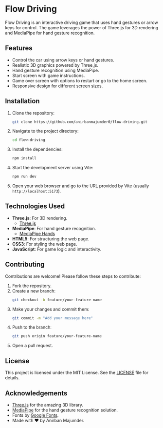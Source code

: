 # Flow Driving

Flow Driving is an interactive driving game that uses hand gestures or arrow keys for control. The game leverages the power of Three.js for 3D rendering and MediaPipe for hand gesture recognition.

## Features

- Control the car using arrow keys or hand gestures.
- Realistic 3D graphics powered by Three.js.
- Hand gesture recognition using MediaPipe.
- Start screen with game instructions.
- Game over screen with options to restart or go to the home screen.
- Responsive design for different screen sizes.

## Installation

1. Clone the repository:
    ```sh
    git clone https://github.com/anirbanmajumder0/flow-driving.git
    ```
2. Navigate to the project directory:
    ```sh
    cd flow-driving
    ```
3. Install the dependencies:
    ```sh
    npm install
    ```
4. Start the development server using Vite:
    ```sh
    npm run dev
    ```
5. Open your web browser and go to the URL provided by Vite (usually `http://localhost:5173`).

## Technologies Used

- **Three.js**: For 3D rendering.
    - [Three.js](https://threejs.org/)
- **MediaPipe**: For hand gesture recognition.
    - [MediaPipe Hands](https://google.github.io/mediapipe/solutions/hands.html)
- **HTML5**: For structuring the web page.
- **CSS3**: For styling the web page.
- **JavaScript**: For game logic and interactivity.

## Contributing

Contributions are welcome! Please follow these steps to contribute:

1. Fork the repository.
2. Create a new branch:
    ```sh
    git checkout -b feature/your-feature-name
    ```
3. Make your changes and commit them:
    ```sh
    git commit -m "Add your message here"
    ```
4. Push to the branch:
    ```sh
    git push origin feature/your-feature-name
    ```
5. Open a pull request.

## License

This project is licensed under the MIT License. See the [LICENSE](LICENSE) file for details.

## Acknowledgements

- [Three.js](https://threejs.org/) for the amazing 3D library.
- [MediaPipe](https://google.github.io/mediapipe/) for the hand gesture recognition solution.
- Fonts by [Google Fonts](https://fonts.google.com/).
- Made with ❤️ by Anirban Majumder.